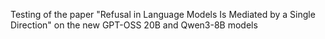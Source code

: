 Testing of the paper "Refusal in Language Models Is Mediated by a Single Direction" on the new GPT-OSS 20B and Qwen3-8B models
